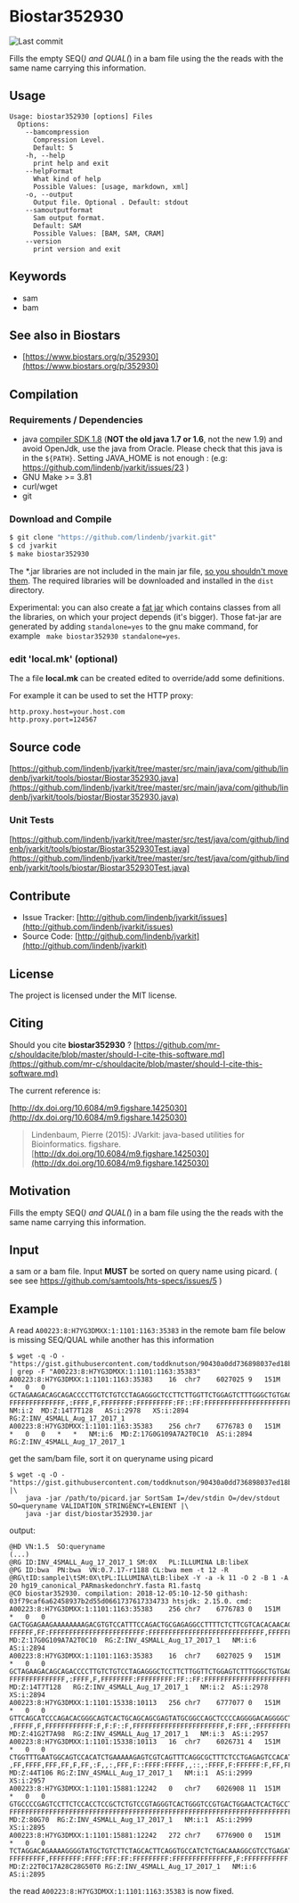 # Biostar352930

![Last commit](https://img.shields.io/github/last-commit/lindenb/jvarkit.png)

Fills the empty SEQ(*) and QUAL(*) in a bam file using the the reads with the same name carrying this information.


## Usage

```
Usage: biostar352930 [options] Files
  Options:
    --bamcompression
      Compression Level.
      Default: 5
    -h, --help
      print help and exit
    --helpFormat
      What kind of help
      Possible Values: [usage, markdown, xml]
    -o, --output
      Output file. Optional . Default: stdout
    --samoutputformat
      Sam output format.
      Default: SAM
      Possible Values: [BAM, SAM, CRAM]
    --version
      print version and exit

```


## Keywords

 * sam
 * bam



## See also in Biostars

 * [https://www.biostars.org/p/352930](https://www.biostars.org/p/352930)


## Compilation

### Requirements / Dependencies

* java [compiler SDK 1.8](http://www.oracle.com/technetwork/java/index.html) (**NOT the old java 1.7 or 1.6**, not the new 1.9) and avoid OpenJdk, use the java from Oracle. Please check that this java is in the `${PATH}`. Setting JAVA_HOME is not enough : (e.g: https://github.com/lindenb/jvarkit/issues/23 )
* GNU Make >= 3.81
* curl/wget
* git


### Download and Compile

```bash
$ git clone "https://github.com/lindenb/jvarkit.git"
$ cd jvarkit
$ make biostar352930
```

The *.jar libraries are not included in the main jar file, [so you shouldn't move them](https://github.com/lindenb/jvarkit/issues/15#issuecomment-140099011 ).
The required libraries will be downloaded and installed in the `dist` directory.

Experimental: you can also create a [fat jar](https://stackoverflow.com/questions/19150811/) which contains classes from all the libraries, on which your project depends (it's bigger). Those fat-jar are generated by adding `standalone=yes` to the gnu make command, for example ` make biostar352930 standalone=yes`.

### edit 'local.mk' (optional)

The a file **local.mk** can be created edited to override/add some definitions.

For example it can be used to set the HTTP proxy:

```
http.proxy.host=your.host.com
http.proxy.port=124567
```
## Source code 

[https://github.com/lindenb/jvarkit/tree/master/src/main/java/com/github/lindenb/jvarkit/tools/biostar/Biostar352930.java](https://github.com/lindenb/jvarkit/tree/master/src/main/java/com/github/lindenb/jvarkit/tools/biostar/Biostar352930.java)

### Unit Tests

[https://github.com/lindenb/jvarkit/tree/master/src/test/java/com/github/lindenb/jvarkit/tools/biostar/Biostar352930Test.java](https://github.com/lindenb/jvarkit/tree/master/src/test/java/com/github/lindenb/jvarkit/tools/biostar/Biostar352930Test.java)


## Contribute

- Issue Tracker: [http://github.com/lindenb/jvarkit/issues](http://github.com/lindenb/jvarkit/issues)
- Source Code: [http://github.com/lindenb/jvarkit](http://github.com/lindenb/jvarkit)

## License

The project is licensed under the MIT license.

## Citing

Should you cite **biostar352930** ? [https://github.com/mr-c/shouldacite/blob/master/should-I-cite-this-software.md](https://github.com/mr-c/shouldacite/blob/master/should-I-cite-this-software.md)

The current reference is:

[http://dx.doi.org/10.6084/m9.figshare.1425030](http://dx.doi.org/10.6084/m9.figshare.1425030)

> Lindenbaum, Pierre (2015): JVarkit: java-based utilities for Bioinformatics. figshare.
> [http://dx.doi.org/10.6084/m9.figshare.1425030](http://dx.doi.org/10.6084/m9.figshare.1425030)



## Motivation

Fills the empty SEQ(*) and QUAL(*) in a bam file using the the reads with the same name carrying this information.

## Input

a sam or a bam file. Input **MUST** be sorted on query name using picard. ( see see https://github.com/samtools/hts-specs/issues/5 )

## Example

A read `A00223:8:H7YG3DMXX:1:1101:1163:35383` in the remote bam file below is missing SEQ/QUAL while another has this information

```
$ wget -q -O - "https://gist.githubusercontent.com/toddknutson/90430a0dd736898037ed18bcd044df7f/raw/87c1ea5a548ac71c628d2b72f5bd6ee6415efbcd/gistfile1.txt" | grep -F "A00223:8:H7YG3DMXX:1:1101:1163:35383"
A00223:8:H7YG3DMXX:1:1101:1163:35383	16	chr7	6027025	9	151M	*	0	0	GCTAGAAGACAGCAGACCCCTTGTCTGTCCTAGAGGGCTCCTTCTTGGTTCTGGAGTCTTTGGGCTGTGAGGCTTGTTCTCTGTTGTGTGACGAAGAGAAAAGGCCTCTCGCAGTCTGGAAATGGACACGTCTTTTTTTTCTTCTCCAGTC	FFFFFFFFFFFFFF,:FFFF,F,FFFFFFFF:FFFFFFFFF:FF::FF:FFFFFFFFFFFFFFFFFFFFFFFFFFFFFFFFFFFFF,FFFFFFFFFFFFFFFFFFFFFFFFFFFFF:FFFFFFFFFFFFFFFFFFFFFFFF:FF,FFFFFF	NM:i:2	MD:Z:14T7T128	AS:i:2978	XS:i:2894	RG:Z:INV_4SMALL_Aug_17_2017_1
A00223:8:H7YG3DMXX:1:1101:1163:35383	256	chr7	6776783	0	151M	*	0	0	*	*	NM:i:6	MD:Z:17G0G109A7A2T0C10	AS:i:2894	RG:Z:INV_4SMALL_Aug_17_2017_1

```

get the sam/bam file, sort it on queryname using picard

```
$ wget -q -O - "https://gist.githubusercontent.com/toddknutson/90430a0dd736898037ed18bcd044df7f/raw/87c1ea5a548ac71c628d2b72f5bd6ee6415efbcd/gistfile1.txt" |\
 	java -jar /path/to/picard.jar SortSam I=/dev/stdin O=/dev/stdout SO=queryname VALIDATION_STRINGENCY=LENIENT |\
 	java -jar dist/biostar352930.jar
```

output:

```
@HD	VN:1.5	SO:queryname
(...)
@RG	ID:INV_4SMALL_Aug_17_2017_1	SM:0X	PL:ILLUMINA	LB:libeX
@PG	ID:bwa	PN:bwa	VN:0.7.17-r1188	CL:bwa mem -t 12 -R @RG\tID:sample1\tSM:0X\tPL:ILLUMINA\tLB:libeX -Y -a -k 11 -O 2 -B 1 -A 20 hg19_canonical_PARmaskedonchrY.fasta R1.fastq
@CO	biostar352930. compilation: 2018-12-05:10-12-50 githash: 03f79caf6a62458937b2d55d0661737617334733 htsjdk: 2.15.0. cmd:
A00223:8:H7YG3DMXX:1:1101:1163:35383	256	chr7	6776783	0	151M	*	0	0	GACTGGAGAAGAAAAAAAAGACGTGTCCATTTCCAGACTGCGAGAGGCCTTTTCTCTTCGTCACACAACAGAGAACAAGCCTCACAGCCCAAAGACTCCAGAACCAAGAAGGAGCCCTCTAGGACAGACAAGGGGTCTGCTGTCTTCTAGC	FFFFFF,FF:FFFFFFFFFFFFFFFFFFFFFFFF:FFFFFFFFFFFFFFFFFFFFFFFFFFFFF,FFFFFFFFFFFFFFFFFFFFFFFFFFFFFFFFFFFFF:FF::FF:FFFFFFFFF:FFFFFFFF,F,FFFF:,FFFFFFFFFFFFFF	MD:Z:17G0G109A7A2T0C10	RG:Z:INV_4SMALL_Aug_17_2017_1	NM:i:6	AS:i:2894
A00223:8:H7YG3DMXX:1:1101:1163:35383	16	chr7	6027025	9	151M	*	0	0	GCTAGAAGACAGCAGACCCCTTGTCTGTCCTAGAGGGCTCCTTCTTGGTTCTGGAGTCTTTGGGCTGTGAGGCTTGTTCTCTGTTGTGTGACGAAGAGAAAAGGCCTCTCGCAGTCTGGAAATGGACACGTCTTTTTTTTCTTCTCCAGTC	FFFFFFFFFFFFFF,:FFFF,F,FFFFFFFF:FFFFFFFFF:FF::FF:FFFFFFFFFFFFFFFFFFFFFFFFFFFFFFFFFFFFF,FFFFFFFFFFFFFFFFFFFFFFFFFFFFF:FFFFFFFFFFFFFFFFFFFFFFFF:FF,FFFFFF	MD:Z:14T7T128	RG:Z:INV_4SMALL_Aug_17_2017_1	NM:i:2	AS:i:2978	XS:i:2894
A00223:8:H7YG3DMXX:1:1101:15338:10113	256	chr7	6777077	0	151M	*	0	0	GTTCAGCATCCCAGACACGGGCAGTCACTGCAGCAGCGAGTATGCGGCCAGCTCCCCAGGGGACAGGGGCTCGCAGGAACATGTGGACTCTCAGGAGAAAGCGCCTGAAACTGACGACTCTTTTTCAGATGTGGACTGCCATTCAAACCAG	,FFFFF,F,FFFFFFFFFFFF:F,F:F::F,FFFFFFFFFFFFFFFFFFFFFFF,F:FFF,:FFFFFFFFFF,FFF:FFFFF,FF,F:FFFFFF:F,FFFF:,::,,FFFFF:FFFF::F,FFF,:,,F:,FF,F,FF,FFF,FFFF,FF,	MD:Z:41G2T7A98	RG:Z:INV_4SMALL_Aug_17_2017_1	NM:i:3	AS:i:2957
A00223:8:H7YG3DMXX:1:1101:15338:10113	16	chr7	6026731	4	151M	*	0	0	CTGGTTTGAATGGCAGTCCACATCTGAAAAAGAGTCGTCAGTTTCAGGCGCTTTCTCCTGAGAGTCCACATGTTCCTGCGAGCCCCTGTCCCCTGGGGAGCTGGCCGCATACTCGCTGCTGCAGTGACTGCCCGTGTCTGGGATGCTGAAC	,FF,FFFF,FFF,FF,F,FF,:F,,:,FFF,F::FFFF:FFFFF,,::,:FFFF,F:FFFFFF:F,FF,FFFFF:FFF,FFFFFFFFFF:,FFF:F,FFFFFFFFFFFFFFFFFFFFFFF,F::F:F,F:FFFFFFFFFFFF,F,FFFFF,	MD:Z:44T106	RG:Z:INV_4SMALL_Aug_17_2017_1	NM:i:1	AS:i:2999	XS:i:2957
A00223:8:H7YG3DMXX:1:1101:15881:12242	0	chr7	6026908	11	151M	*	0	0	GTGCCCCGAGTCCTTCTCCACCTCCGCTCTGTCCGTAGGGTCACTGGGTCCGTGACTGGAACTCACTGCCTCTTTCTGAGATCTCAGGACGCCTTTGTCAGAGATGGCACCTGAAGTGCTAGAAGACAGCATACCCCTTTTCTGTCCTAGA	FFFFFFFFFFFFFFFFFFFFFFFFFFFFFFFFFFFFFFFFFFFFFFFFFFFFFFFFFFFFFFFFFFFFFFFFFFFFFF,F:FFFFFFFFFFF:F,FFFFFFFFFFFFFFF:FFFFFFFFF:FF:FFF:FFFF:FFFFFFFF,FFFFFFFFF	MD:Z:80G70	RG:Z:INV_4SMALL_Aug_17_2017_1	NM:i:1	AS:i:2999	XS:i:2895
A00223:8:H7YG3DMXX:1:1101:15881:12242	272	chr7	6776900	0	151M	*	0	0	TCTAGGACAGAAAAGGGGTATGCTGTCTTCTAGCACTTCAGGTGCCATCTCTGACAAAGGCGTCCTGAGATCTCAGAAAGAGGCAGTGAGTTCCAGTCACGGACCCAGTGACCCTACGGACAGAGCGGAGGTGGAGAAGGACTCGGGGCAC	FFFFFFFFF,FFFFFFFF:FFFF:FFF:FF:FFFFFFFFF:FFFFFFFFFFFFFFF,F:FFFFFFFFFFF:F,FFFFFFFFFFFFFFFFFFFFFFFFFFFFFFFFFFFFFFFFFFFFFFFFFFFFFFFFFFFFFFFFFFFFFFFFFFFFFF	MD:Z:22T0C17A28C28G50T0	RG:Z:INV_4SMALL_Aug_17_2017_1	NM:i:6	AS:i:2895
```

the read `A00223:8:H7YG3DMXX:1:1101:1163:35383` is now fixed.




